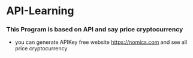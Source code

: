 # API-Learning
### This Program is based on API and say price cryptocurrency
* you can generate APIKey free website https://nomics.com and see all price cryptocurrency
